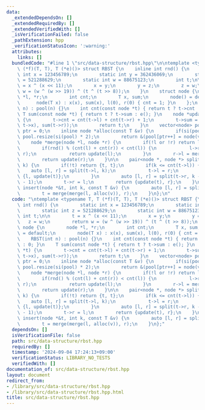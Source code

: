 ```yaml
---
data:
  _extendedDependsOn: []
  _extendedRequiredBy: []
  _extendedVerifiedWith: []
  _isVerificationFailed: false
  _pathExtension: hpp
  _verificationStatusIcon: ':warning:'
  attributes:
    links: []
  bundledCode: "#line 1 \"src/data-structure/rbst.hpp\"\n\ntemplate <typename T, T\
    \ (*f)(T, T), T (*e)()> struct RBST {\n    inline int rnd() {\n        static\
    \ int x = 123456789;\n        static int y = 362436069;\n        static int z\
    \ = 521288629;\n        static int w = 88675123;\n        int t;\n\n        t\
    \ = x ^ (x << 11);\n        x = y;\n        y = z;\n        z = w;\n        return\
    \ w = (w ^ (w >> 19)) ^ (t ^ (t >> 8));\n    }\n    struct node {\n        node\
    \ *l, *r;\n        int cnt;\n        T x, sum;\n        node() = default;\n  \
    \      node(T x) : x(x), sum(x), l(0), r(0) { cnt = 1; }\n    };\n    RBST(int\
    \ n) : pool(n) {}\n    int cnt(const node *t) { return t ? t->cnt : 0; }\n   \
    \ T sum(const node *t) { return t ? t->sum : e(); }\n    node *update(node *t)\
    \ {\n        t->cnt = cnt(t->l) + cnt(t->r) + 1;\n        t->sum = f(f(sum(t->l),\
    \ t->x), sum(t->r));\n        return t;\n    }\n    vector<node> pool;\n    int\
    \ ptr = 0;\n    inline node *alloc(const T &v) {\n        if(si(pool) == ptr)\
    \ pool.resize(si(pool) * 2);\n        return &(pool[ptr++] = node(v));\n    }\n\
    \    node *merge(node *l, node *r) {\n        if(!l or !r) return l ? l : r;\n\
    \        if(rnd() % (cnt(l) + cnt(r)) < cnt(l)) {\n            l->r = merge(l->r,\
    \ r);\n            return update(l);\n        }\n        r->l = merge(l, r->l);\n\
    \        return update(r);\n    }\n\n    pair<node *, node *> split(node *t, int\
    \ k) {\n        if(!t) return {t, t};\n        if(k <= cnt(t->l)) {\n        \
    \    auto [l, r] = split(t->l, k);\n            t->l = r;\n            return\
    \ {l, update(t)};\n        }\n        auto [l, r] = split(t->r, k - cnt(t->l)\
    \ - 1);\n        t->r = l;\n        return {update(t), r};\n    }\n\n    void\
    \ insert(node *&t, int k, const T &v) {\n        auto [l, r] = split(t, k);\n\
    \        t = merge(merge(l, alloc(v)), r);\n    }\n};\n"
  code: "\ntemplate <typename T, T (*f)(T, T), T (*e)()> struct RBST {\n    inline\
    \ int rnd() {\n        static int x = 123456789;\n        static int y = 362436069;\n\
    \        static int z = 521288629;\n        static int w = 88675123;\n       \
    \ int t;\n\n        t = x ^ (x << 11);\n        x = y;\n        y = z;\n     \
    \   z = w;\n        return w = (w ^ (w >> 19)) ^ (t ^ (t >> 8));\n    }\n    struct\
    \ node {\n        node *l, *r;\n        int cnt;\n        T x, sum;\n        node()\
    \ = default;\n        node(T x) : x(x), sum(x), l(0), r(0) { cnt = 1; }\n    };\n\
    \    RBST(int n) : pool(n) {}\n    int cnt(const node *t) { return t ? t->cnt\
    \ : 0; }\n    T sum(const node *t) { return t ? t->sum : e(); }\n    node *update(node\
    \ *t) {\n        t->cnt = cnt(t->l) + cnt(t->r) + 1;\n        t->sum = f(f(sum(t->l),\
    \ t->x), sum(t->r));\n        return t;\n    }\n    vector<node> pool;\n    int\
    \ ptr = 0;\n    inline node *alloc(const T &v) {\n        if(si(pool) == ptr)\
    \ pool.resize(si(pool) * 2);\n        return &(pool[ptr++] = node(v));\n    }\n\
    \    node *merge(node *l, node *r) {\n        if(!l or !r) return l ? l : r;\n\
    \        if(rnd() % (cnt(l) + cnt(r)) < cnt(l)) {\n            l->r = merge(l->r,\
    \ r);\n            return update(l);\n        }\n        r->l = merge(l, r->l);\n\
    \        return update(r);\n    }\n\n    pair<node *, node *> split(node *t, int\
    \ k) {\n        if(!t) return {t, t};\n        if(k <= cnt(t->l)) {\n        \
    \    auto [l, r] = split(t->l, k);\n            t->l = r;\n            return\
    \ {l, update(t)};\n        }\n        auto [l, r] = split(t->r, k - cnt(t->l)\
    \ - 1);\n        t->r = l;\n        return {update(t), r};\n    }\n\n    void\
    \ insert(node *&t, int k, const T &v) {\n        auto [l, r] = split(t, k);\n\
    \        t = merge(merge(l, alloc(v)), r);\n    }\n};"
  dependsOn: []
  isVerificationFile: false
  path: src/data-structure/rbst.hpp
  requiredBy: []
  timestamp: '2024-09-04 17:24:13+09:00'
  verificationStatus: LIBRARY_NO_TESTS
  verifiedWith: []
documentation_of: src/data-structure/rbst.hpp
layout: document
redirect_from:
- /library/src/data-structure/rbst.hpp
- /library/src/data-structure/rbst.hpp.html
title: src/data-structure/rbst.hpp
---
```

